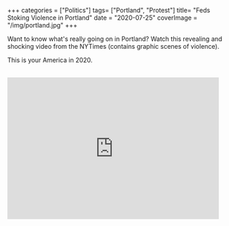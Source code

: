 +++
categories = ["Politics"]
tags= ["Portland", "Protest"]
title= "Feds Stoking Violence in Portland"
date = "2020-07-25"
coverImage = "/img/portland.jpg"
+++

Want to know what's really going on in Portland? Watch this revealing and shocking video from the NYTimes (contains graphic scenes of violence).

This is your America in 2020.

<!--more-->

<br>

<iframe title="New York Times Video - Embed Player" width="480" height="321" frameborder="0" scrolling="no" allowfullscreen="true" marginheight="0" marginwidth="0" id="nyt_video_player" src="https://www.nytimes.com/video/players/offsite/index.html?videoId=100000007243995"></iframe>
